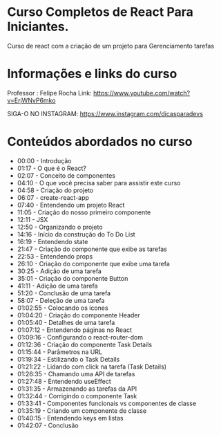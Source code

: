 # Curso Completos de React Para Iniciantes.
 Curso de react com a criação de um projeto para Gerenciamento tarefas


 # Informações e links do curso
 Professor : Felipe Rocha
Link: https://www.youtube.com/watch?v=ErjWNvP6mko

SIGA-O NO INSTAGRAM:
https://www.instagram.com/dicasparadevs

# Conteúdos abordados no curso

- 00:00 - Introdução
- 01:17 - O que é o React?
- 02:07 - Conceito de componentes
- 04:10 - O que você precisa saber para assistir este curso
- 04:58 - Criação do projeto
- 06:07 - create-react-app
- 07:40 - Entendendo um projeto React
- 11:05 - Criação do nosso primeiro componente
- 12:11 - JSX
- 12:50 - Organizando o projeto
- 14:16 - Início da construção do To Do List
- 16:19 - Entendendo state
- 21:47 - Criação do componente que exibe as tarefas
- 22:53 - Entendendo props
- 26:10 - Criação do componente que exibe uma tarefa
- 30:25 - Adição de uma tarefa
- 35:01 - Criação do componente Button 
- 41:11 - Adição de uma tarefa
- 51:20 - Conclusão de uma tarefa
- 58:07 - Deleção de uma tarefa
- 01:02:55 - Colocando os ícones
- 01:04:20 - Criação do componente Header
- 01:05:40 - Detalhes de uma tarefa
- 01:07:12 - Entendendo páginas no React
- 01:09:16 - Configurando o react-router-dom
- 01:12:36 - Criação do componente Task Details
- 01:15:44 - Parâmetros na URL
- 01:19:34 - Estilizando o Task Details
- 01:21:22 - Lidando com click na tarefa (Task Details)
- 01:26:35 - Chamando uma API de tarefas
- 01:27:48 - Entendendo useEffect
- 01:31:35 - Armazenando as tarefas da API
- 01:32:44 - Corrigindo o componente Task
- 01:33:41 - Componentes funcionais vs componentes de classe
- 01:35:19 - Criando um componente de classe
- 01:40:15 - Entendendo keys em listas
- 01:42:07 - Conclusão
